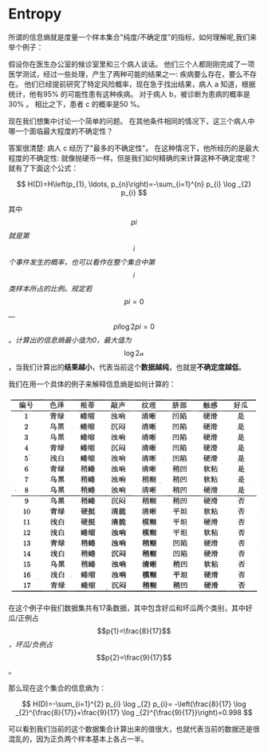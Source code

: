 # Entropy

所谓的信息熵就是度量一个样本集合"纯度/不确定度"的指标，如何理解呢,我们来举个例子：

假设你在医生办公室的候诊室里和三个病人谈话。 他们三个人都刚刚完成了一项医学测试，经过一些处理，产生了两种可能的结果之一: 疾病要么存在，要么不存在。 他们已经提前研究了特定风险概率，现在急于找出结果，病人 a 知道，根据统计，他有95% 的可能性患有这种疾病。 对于病人 b，被诊断为患病的概率是30% 。 相比之下，患者 c 的概率是50 %。

现在我们想集中讨论一个简单的问题。 在其他条件相同的情况下，这三个病人中哪一个面临最大程度的不确定性？

答案很清楚: 病人 c 经历了"最多的不确定性"。 在这种情况下，他所经历的是最大程度的不确定性: 就像抛硬币一样。但是我们如何精确的来计算这种不确定度呢？就有了下面这个公式：

$$
H(D)=H\left(p_{1}, \ldots, p_{n}\right)=-\sum_{i=1}^{n} p_{i} \log _{2} p_{i}
$$

其中$$p{i}$$_就是第_ $$i$$ _个事件发生的概率，也可以看作在整个集合中第_ $$i$$_类样本所占的比例。规定若_ $$p{i}=0$$\_\_$$p{i}\log{2}p{i}=0$$_。计算出的信息熵最小值为0，最大值为_$$\log {2}\mathcal{n}$$，当我们计算出的**结果越小**，代表当前这个**数据越纯**，也就是**不确定度越低**。

我们在用一个具体的例子来解释信息熵是如何计算的：

![](../.gitbook/assets/image%20%281%29.png)

在这个例子中我们数据集共有17条数据，其中包含好瓜和坏瓜两个类别，其中好瓜/正例占 $$p{1}=\frac{8}{17}$$ _，坏瓜/负例占_$$p{2}=\frac{9}{17}$$。

那么现在这个集合的信息熵为：

$$
H(D)=-\sum_{i=1}^{2} p_{i} \log _{2} p_{i}= -\left(\frac{8}{17} \log _{2}^{\frac{8}{17}}+\frac{9}{17} \log _{2}^{\frac{9}{17}}\right)=0.998
$$

可以看到我们当前的这个数据集合计算出来的值很大，也就代表当前的数据还是很混乱的，因为正负两个样本基本上各占一半。

